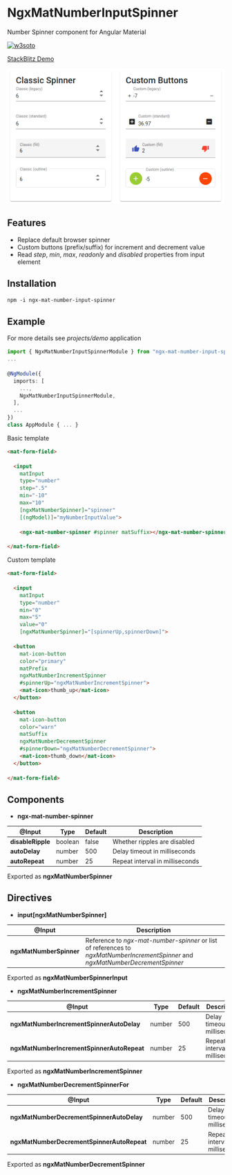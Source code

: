 # NgxMatNumberInputSpinner

Number Spinner component for Angular Material

[![w3soto](https://circleci.com/gh/w3soto/ngx-mat-number-input-spinner.svg?style=svg)](https://circleci.com/gh/w3soto/ngx-mat-number-input-spinner)

[StackBlitz Demo](https://stackblitz.com/edit/angular-ivy-ebi2rm)

![Screenshot](https://raw.githubusercontent.com/w3soto/ngx-mat-number-input-spinner/master/screenshot.png "Screenshot")

## Features
* Replace default browser spinner 
* Custom buttons (prefix/suffix) for increment and decrement value 
* Read *step*, *min*, *max*, *readonly* and *disabled* properties from input element

## Installation
```shell
npm -i ngx-mat-number-input-spinner
```

## Example

For more details see *projects/demo* application

```typescript
import { NgxMatNumberInputSpinnerModule } from "ngx-mat-number-input-spinner";
...

@NgModule({
  imports: [
    ...,
    NgxMatNumberInputSpinnerModule,
  ],
  ...
})
class AppModule { ... }

```

Basic template 
```html
<mat-form-field>
  
  <input
    matInput
    type="number"
    step=".5"
    min="-10"
    max="10"
    [ngxMatNumberSpinner]="spinner"
    [(ngModel)]="myNumberInputValue">

    <ngx-mat-number-spinner #spinner matSuffix></ngx-mat-number-spinner>
    
</mat-form-field>
```

Custom template 
```html
<mat-form-field>
  
  <input 
    matInput 
    type="number" 
    min="0" 
    max="5" 
    value="0"
    [ngxMatNumberSpinner]="[spinnerUp,spinnerDown]">
    
  <button 
    mat-icon-button 
    color="primary" 
    matPrefix 
    ngxMatNumberIncrementSpinner
    #spinnerUp="ngxMatNumberIncrementSpinner">
    <mat-icon>thumb_up</mat-icon>
  </button>
  
  <button 
    mat-icon-button 
    color="warn" 
    matSuffix 
    ngxMatNumberDecrementSpinner
    #spinnerDown="ngxMatNumberDecrementSpinner">
    <mat-icon>thumb_down</mat-icon>
  </button>
  
</mat-form-field>
```

## Components
 
* **ngx-mat-number-spinner**

| @Input | Type | Default | Description |
| ------ | ---- | ------- | ----------- |
| **disableRipple** | boolean | false | Whether ripples are disabled |
| **autoDelay** | number | 500 | Delay timeout in milliseconds |
| **autoRepeat** | number | 25 | Repeat interval in milliseconds |

Exported as **ngxMatNumberSpinner**

## Directives 

* **input[ngxMatNumberSpinner]**

| @Input | Description |
| ------ | ----------- |
| **ngxMatNumberSpinner** | Reference to *ngx-mat-number-spinner* or list of references to *ngxMatNumberIncrementSpinner* and *ngxMatNumberDecrementSpinner* |

Exported as **ngxMatNumberSpinnerInput**


* **ngxMatNumberIncrementSpinner**

| @Input | Type | Default | Description |
| ------ | ---- | ------- | ----------- |
| **ngxMatNumberIncrementSpinnerAutoDelay** | number | 500 | Delay timeout in milliseconds |
| **ngxMatNumberIncrementSpinnerAutoRepeat** | number | 25 | Repeat interval in milliseconds |

Exported as **ngxMatNumberIncrementSpinner**

* **ngxMatNumberDecrementSpinnerFor**

| @Input | Type | Default | Description |
| ------ | ---- | ------- | ----------- |
| **ngxMatNumberDecrementSpinnerAutoDelay** | number | 500 | Delay timeout in milliseconds |
| **ngxMatNumberDecrementSpinnerAutoRepeat** | number | 25 | Repeat interval in milliseconds |

Exported as **ngxMatNumberDecrementSpinner**
